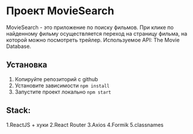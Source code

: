 # Проект MovieSearch

MovieSearch - это приложение по поиску фильмов. При клике по найденному фильму осуществляется переход на страницу фильма, на которой можно посмотреть трейлер. Используемое API: The Movie Database.

## Установка

1. Копируйте репозиторий с github
2. Установите зависимости `npm install`
3. Запустите проект локально `npm start`

## Stack:

1.ReactJS + хуки
2.React Router
3.Axios
4.Formik
5.classnames
